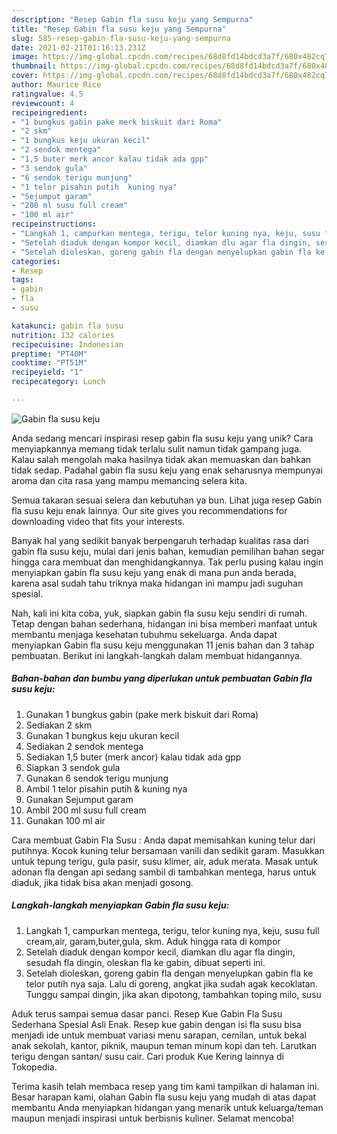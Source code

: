 ```yaml
---
description: "Resep Gabin fla susu keju yang Sempurna"
title: "Resep Gabin fla susu keju yang Sempurna"
slug: 585-resep-gabin-fla-susu-keju-yang-sempurna
date: 2021-02-21T01:16:13.231Z
image: https://img-global.cpcdn.com/recipes/68d8fd14bdcd3a7f/680x482cq70/gabin-fla-susu-keju-foto-resep-utama.jpg
thumbnail: https://img-global.cpcdn.com/recipes/68d8fd14bdcd3a7f/680x482cq70/gabin-fla-susu-keju-foto-resep-utama.jpg
cover: https://img-global.cpcdn.com/recipes/68d8fd14bdcd3a7f/680x482cq70/gabin-fla-susu-keju-foto-resep-utama.jpg
author: Maurice Rice
ratingvalue: 4.5
reviewcount: 4
recipeingredient:
- "1 bungkus gabin pake merk biskuit dari Roma"
- "2 skm"
- "1 bungkus keju ukuran kecil"
- "2 sendok mentega"
- "1,5 buter merk ancor kalau tidak ada gpp"
- "3 sendok gula"
- "6 sendok terigu munjung"
- "1 telor pisahin putih  kuning nya"
- "Sejumput garam"
- "200 ml susu full cream"
- "100 ml air"
recipeinstructions:
- "Langkah 1, campurkan mentega, terigu, telor kuning nya, keju, susu full cream,air, garam,buter,gula, skm. Aduk hingga rata di kompor"
- "Setelah diaduk dengan kompor kecil, diamkan dlu agar fla dingin, sesudah fla dingin, oleskan fla ke gabin, dibuat seperti ini."
- "Setelah dioleskan, goreng gabin fla dengan menyelupkan gabin fla ke telor putih nya saja. Lalu di goreng, angkat jika sudah agak kecoklatan. Tunggu sampai dingin, jika akan dipotong, tambahkan toping milo, susu"
categories:
- Resep
tags:
- gabin
- fla
- susu

katakunci: gabin fla susu 
nutrition: 132 calories
recipecuisine: Indonesian
preptime: "PT40M"
cooktime: "PT51M"
recipeyield: "1"
recipecategory: Lunch

---
```



![Gabin fla susu keju](https://img-global.cpcdn.com/recipes/68d8fd14bdcd3a7f/680x482cq70/gabin-fla-susu-keju-foto-resep-utama.jpg)

Anda sedang mencari inspirasi resep gabin fla susu keju yang unik? Cara menyiapkannya memang tidak terlalu sulit namun tidak gampang juga. Kalau salah mengolah maka hasilnya tidak akan memuaskan dan bahkan tidak sedap. Padahal gabin fla susu keju yang enak seharusnya mempunyai aroma dan cita rasa yang mampu memancing selera kita.

Semua takaran sesuai selera dan kebutuhan ya bun. Lihat juga resep Gabin fla susu keju enak lainnya. Our site gives you recommendations for downloading video that fits your interests.

Banyak hal yang sedikit banyak berpengaruh terhadap kualitas rasa dari gabin fla susu keju, mulai dari jenis bahan, kemudian pemilihan bahan segar hingga cara membuat dan menghidangkannya. Tak perlu pusing kalau ingin menyiapkan gabin fla susu keju yang enak di mana pun anda berada, karena asal sudah tahu triknya maka hidangan ini mampu jadi suguhan spesial.


Nah, kali ini kita coba, yuk, siapkan gabin fla susu keju sendiri di rumah. Tetap dengan bahan sederhana, hidangan ini bisa memberi manfaat untuk membantu menjaga kesehatan tubuhmu sekeluarga. Anda dapat menyiapkan Gabin fla susu keju menggunakan 11 jenis bahan dan 3 tahap pembuatan. Berikut ini langkah-langkah dalam membuat hidangannya.

<!--inarticleads1-->

##### Bahan-bahan dan bumbu yang diperlukan untuk pembuatan Gabin fla susu keju:

1. Gunakan 1 bungkus gabin (pake merk biskuit dari Roma)
1. Sediakan 2 skm
1. Gunakan 1 bungkus keju ukuran kecil
1. Sediakan 2 sendok mentega
1. Sediakan 1,5 buter (merk ancor) kalau tidak ada gpp
1. Siapkan 3 sendok gula
1. Gunakan 6 sendok terigu munjung
1. Ambil 1 telor pisahin putih &amp; kuning nya
1. Gunakan Sejumput garam
1. Ambil 200 ml susu full cream
1. Gunakan 100 ml air


Cara membuat Gabin Fla Susu : Anda dapat memisahkan kuning telur dari putihnya. Kocok kuning telur bersamaan vanili dan sedikit garam. Masukkan untuk tepung terigu, gula pasir, susu klimer, air, aduk merata. Masak untuk adonan fla dengan api sedang sambil di tambahkan mentega, harus untuk diaduk, jika tidak bisa akan menjadi gosong. 

<!--inarticleads2-->

##### Langkah-langkah menyiapkan Gabin fla susu keju:

1. Langkah 1, campurkan mentega, terigu, telor kuning nya, keju, susu full cream,air, garam,buter,gula, skm. Aduk hingga rata di kompor
1. Setelah diaduk dengan kompor kecil, diamkan dlu agar fla dingin, sesudah fla dingin, oleskan fla ke gabin, dibuat seperti ini.
1. Setelah dioleskan, goreng gabin fla dengan menyelupkan gabin fla ke telor putih nya saja. Lalu di goreng, angkat jika sudah agak kecoklatan. Tunggu sampai dingin, jika akan dipotong, tambahkan toping milo, susu


Aduk terus sampai semua dasar panci. Resep Kue Gabin Fla Susu Sederhana Spesial Asli Enak. Resep kue gabin dengan isi fla susu bisa menjadi ide untuk membuat variasi menu sarapan, cemilan, untuk bekal anak sekolah, kantor, piknik, maupun teman minum kopi dan teh. Larutkan terigu dengan santan/ susu cair. Cari produk Kue Kering lainnya di Tokopedia. 

Terima kasih telah membaca resep yang tim kami tampilkan di halaman ini. Besar harapan kami, olahan Gabin fla susu keju yang mudah di atas dapat membantu Anda menyiapkan hidangan yang menarik untuk keluarga/teman maupun menjadi inspirasi untuk berbisnis kuliner. Selamat mencoba!
